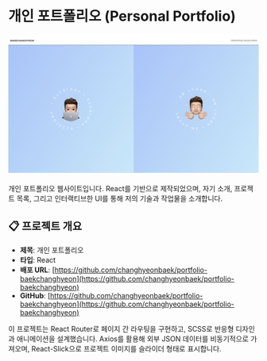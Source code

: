 # 개인 포트폴리오 (Personal Portfolio)

![Portfolio Preview](https://github.com/changhyeonbaek/portfolio-images/blob/main/portfolio-baekchanghyeon-1.png?raw=true)

개인 포트폴리오 웹사이트입니다. React를 기반으로 제작되었으며, 자기 소개, 프로젝트 목록, 그리고 인터랙티브한 UI를 통해 저의 기술과 작업물을 소개합니다.

## 📋 프로젝트 개요

- **제목**: 개인 포트폴리오
- **타입**: React
- **배포 URL**: [https://github.com/changhyeonbaek/portfolio-baekchanghyeon](https://github.com/changhyeonbaek/portfolio-baekchanghyeon)
- **GitHub**: [https://github.com/changhyeonbaek/portfolio-baekchanghyeon](https://github.com/changhyeonbaek/portfolio-baekchanghyeon)

이 프로젝트는 React Router로 페이지 간 라우팅을 구현하고, SCSS로 반응형 디자인과 애니메이션을 설계했습니다. Axios를 활용해 외부 JSON 데이터를 비동기적으로 가져오며, React-Slick으로 프로젝트 이미지를 슬라이더 형태로 표시합니다.
